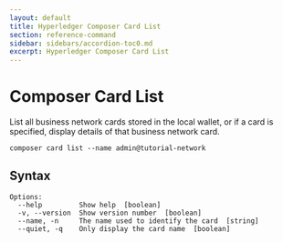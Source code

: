 ```yaml
---
layout: default
title: Hyperledger Composer Card List
section: reference-command
sidebar: sidebars/accordion-toc0.md
excerpt: Hyperledger Composer Card List
---
```


# Composer Card List

List all business network cards stored in the local wallet, or if a card is specified, display details of that business network card.

```
composer card list --name admin@tutorial-network
```

## Syntax

```
Options:
  --help         Show help  [boolean]
  -v, --version  Show version number  [boolean]
  --name, -n     The name used to identify the card  [string]
  --quiet, -q    Only display the card name  [boolean]
```
